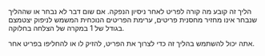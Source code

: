 הליך זה קובע מה קורה לפריט לאחר ניסיון הנפקה. אם שום דבר לא נבחר או שההליך שנבחר אינו מחזיר מחסנית פריטים, ערימת הפריטים הנוכחית המשמש לניפוק יצטמצם בגודל של 1 במקרה של הצלחה בחלוקה.

אתה יכול להשתמש בהליך זה כדי לצרוך את הפריט, להזיק לו או להחליפו בפריט אחר.